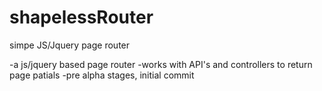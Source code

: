 # shapelessRouter
simpe JS/Jquery page router

-a js/jquery based page router
-works with API's and controllers to return page patials
-pre alpha stages, initial commit

